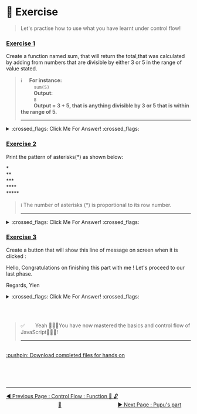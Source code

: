 # :dart:    Exercise

>   Let's practise how to use what you have learnt under control flow!


### <ins>Exercise 1 </ins>

Create a function named sum, that will return the total,that was calculated by adding from numbers that are divisible by either 3 or 5 in the range of value stated.

>   :information_source:    &nbsp;&nbsp;&nbsp;&nbsp;**For instance:** <br>  &nbsp;&nbsp;&nbsp;&nbsp;&nbsp;&nbsp;&nbsp;&nbsp;    `sum(5)`<br>    &nbsp;&nbsp;&nbsp;&nbsp;&nbsp;&nbsp;&nbsp;&nbsp;    **Output:**<br> &nbsp;&nbsp;&nbsp;&nbsp;&nbsp;&nbsp;&nbsp;&nbsp;    `8`<br> &nbsp;&nbsp;&nbsp;&nbsp;&nbsp;&nbsp;&nbsp;&nbsp;    **Output = 3 + 5, that is anything divisible by 3 or 5 that is within the range of 5.**
<br><hr>

<details><summary> :crossed_flags: Click Me For Answer! :crossed_flags: </summary><br>

```javascript
function sum (num){
    let total = 0;
    for (let count = 0; count <= num; count++)
        if (count%3===0 ||count%5===0)
            total += count;
    
    return total;
}
```
</details>

### <ins>Exercise 2</ins>

Print the pattern of asterisks\(\*\) as shown below:

\*<br>
\*\*<br>
\*\*\*<br>
\*\*\*\*<br>
\*\*\*\*\*

>   :information_source: The number of asterisks \(\*\) is proportional to its row number.
<br><hr>

<details><summary> :crossed_flags: Click Me For Answer! :crossed_flags: </summary><br>

```javascript
function showStars(num){
    for (let row = 1; row<= num; row++){
        let star = '';
            for(let col = 1; col<= row; col++)
                star +='*';
                console.log(star);
    }
}
```
</details>

### <ins>Exercise 3</ins>

Create a button that will show this line of message on screen when it is clicked :

Hello, 
  Congratulations on finishing this part with me !
    Let's proceed to our last phase.

Regards,
  Yien
  
<details><summary> :crossed_flags: Click Me For Answer! :crossed_flags: </summary><br>

```html
<!DOCTYPE html>
<html lang="en">
  <head>
    <meta charset="UTF-8" />
    <meta name="viewport" content="width=device-width, initial-scale=1.0" />
    <link rel="shortcut icon" href="favicon.png" />
    <title>WebLaunch 2020 : JavaScript</title>
  </head>

  <body>
      <h1>
        Welcome to Sunway Tech Club WebLaunch 2020 JavaScript Workshop
      </h1>
        
        This is the first line. <br />
        This is the second line. <br />
        
        <p id="change">Change me to something else please /.\</p>

        <script>
          function show(){
          document.write("Hello, \nCongratulations on finishing this part with me ! \nLet's proceed to our last phase.\n\nRegards, Yien");
        } 
        <script/>

      <button >Don't Click Me</button>

  </body>
</html>
```
</details>

<br><br>
>   :white_check_mark:  &nbsp;&nbsp;&nbsp;&nbsp;&nbsp;  Yeah 🎉🎉🎉You have now mastered the basics and control flow of JavaScript🎉🎉🎉!
<br><hr>

<br>
<a href="https://github.com/cheongyien/webLaunchJS/blob/master/hands_on/completed.zip" download="WebLaunch2020_JS_Completed"> :pushpin: Download completed files for hands on</a>

<br><br><br>
<hr>

[:arrow_backward: Previous Page : Control Flow : Function :triangular_flag_on_post: :unlock: ](function.md)  &nbsp;&nbsp;&nbsp;&nbsp;&nbsp;&nbsp;&nbsp;&nbsp;&nbsp;&nbsp;&nbsp;&nbsp;&nbsp;&nbsp;&nbsp;&nbsp;&nbsp;&nbsp;&nbsp;&nbsp;&nbsp;&nbsp;&nbsp;&nbsp;&nbsp;&nbsp;&nbsp;&nbsp;&nbsp;&nbsp;&nbsp;&nbsp;&nbsp;&nbsp;&nbsp;&nbsp;[:house_with_garden:](../../README.md)&nbsp;&nbsp;&nbsp;&nbsp;&nbsp;&nbsp;&nbsp;&nbsp;&nbsp;&nbsp;&nbsp;&nbsp;&nbsp;&nbsp;&nbsp;&nbsp;&nbsp;&nbsp;&nbsp;&nbsp;&nbsp;&nbsp;&nbsp;&nbsp;&nbsp;&nbsp;&nbsp;&nbsp;&nbsp;&nbsp;&nbsp;&nbsp;&nbsp;&nbsp;&nbsp;&nbsp;&nbsp;&nbsp;    [:arrow_forward: Next Page : Pupu's part ](https://github.com/sunwaytechclub/STC-x-AIESEC-SpeakUp-Workshops-2020)

